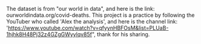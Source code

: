 The dataset is from "our world in data", and here is the link: ourworldindata.org/covid-deaths. This project is a practice by following the YouTuber who called 'Alex the analysis', and here is the channel link: 'https://www.youtube.com/watch?v=qfyynHBFOsM&list=PLUaB-1hjhk8H48Pj32z4GZgGWyylqv85f", thank for his sharing.

